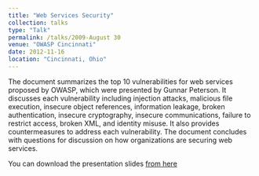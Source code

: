```yaml
---
title: "Web Services Security"
collection: talks
type: "Talk"
permalink: /talks/2009-August 30
venue: "OWASP Cincinnati"
date: 2012-11-16
location: "Cincinnati, Ohio"
---
```


The document summarizes the top 10 vulnerabilities for web services proposed by OWASP, which were presented by Gunnar Peterson. It discusses each vulnerability including injection attacks, malicious file execution, insecure object references, information leakage, broken authentication, insecure cryptography, insecure communications, failure to restrict access, broken XML, and identity misuse. It also provides countermeasures to address each vulnerability. The document concludes with questions for discussion on how organizations are securing web services. 

You can download the presentation slides [from here](https://www.slideshare.net/slideshow/owasp-forum-web-services-security-1929468/1929468) 

